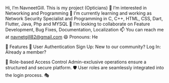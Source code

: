  Hi, I’m NavneetGill. This is my project (Opticians)
👀 I’m interested in Networking and Programming
🌱 I’m currently learning and working as Network Security Specialist and Programming in C, C++, HTML, CSS, Dart, Flutter, Java, Php and MYSQL
💞️ I’m looking to collaborate on Feature Development, Bug Fixes, Documentation, Localization
📫 You can reach me at navnetgill82@gmail.com
😄 Pronouns: He


🌟 Features
🔐 User Authentication
Sign Up: New to our community? 
Log In: Already a member?


👥 Role-based Access Control
Admin-exclusive operations ensure a structured and secure platform. 🛡️
User roles are seamlessly integrated into the login process. 🎭


